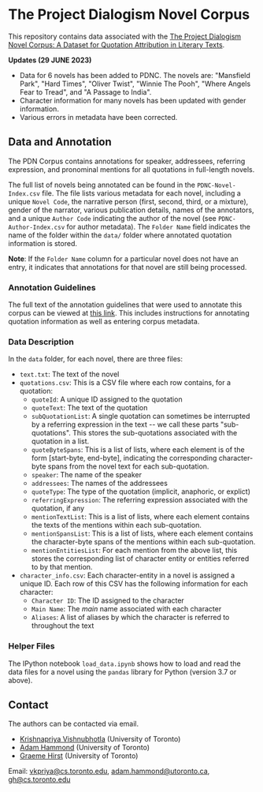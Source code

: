 # The Project Dialogism Novel Corpus

This repository contains data associated with the [The Project Dialogism Novel Corpus:
A Dataset for Quotation Attribution in Literary Texts](https://arxiv.org/abs/2204.05836).

**Updates (29 JUNE 2023)** 
- Data for 6 novels has been added to PDNC. The novels are: "Mansfield Park", "Hard Times", "Oliver Twist", "Winnie The Pooh", "Where Angels Fear to Tread", and "A Passage to India".  
- Character information for many novels has been updated with gender information.
- Various errors in metadata have been corrected.


## Data and Annotation
The PDN Corpus contains annotations for speaker, addressees, referring expression, and pronominal mentions for all quotations in full-length novels. 

The full list of novels being annotated can be found in the `PDNC-Novel-Index.csv` file. The file lists various metadata for each novel, including a unique `Novel Code`, the narrative person (first, second, third, or a mixture), gender of the narrator, various publication details, names of the annotators, and a unique `Author Code` indicating the author of the novel (see `PDNC-Author-Index.csv` for author metadata).  The `Folder Name` field indicates the name of the folder within the `data/` folder where annotated quotation information is stored.

**Note**: If the `Folder Name` column for a particular novel does not have an entry, it indicates that annotations for that novel are still being processed.

### Annotation Guidelines

The full text of the annotation guidelines that were used to annotate this corpus can be viewed at [this link](https://docs.google.com/document/d/1eBsX2rjdLBkmA-kWB_jHCxC1nmbzinH04WUg9PeN_2A/edit?usp=sharing). This includes instructions for annotating quotation information as well as entering corpus metadata.

### Data Description

In the `data` folder, for each novel, there are three files:
- `text.txt`: The text of the novel
- `quotations.csv`: This is a CSV file where each row contains, for a quotation:
    - `quoteId`: A unique ID assigned to the quotation
    - `quoteText`: The text of the quotation
    - `subQuotationList`: A single quotation can sometimes be interrupted by a referring expression in the text -- we call these parts "sub-quotations". This stores the sub-quotations associated with the quotation in a list.
    - `quoteByteSpans`: This is a list of lists, where each element is of the form [start-byte, end-byte], indicating the corresponding character-byte spans from the novel text for each sub-quotation.
    - `speaker`: The name of the speaker
    - `addressees`: The names of the addressees
    - `quoteType`: The type of the quotation (implicit, anaphoric, or explict)
    - `referringExpression`: The referring expression associated with the quotation, if any
    - `mentionTextList`: This is a list of lists, where each element contains the texts of the mentions within each sub-quotation. 
    - `mentionSpansList`: This is a list of lists, where each element contains the character-byte spans of the mentions within each sub-quotation.  
    - `mentionEntitiesList`: For each mention from the above list, this stores the corresponding list of character entity or entities referred to by that mention.
- `character_info.csv`: Each character-entity in a novel is assigned a unique ID. Each row of this CSV has the following information for each character:
    - `Character ID`: The ID assigned to the character
    - `Main Name`: The *main* name associated with each character
    - `Aliases`: A list of aliases by which the character is referred to throughout the text

### Helper Files
The IPython notebook `load_data.ipynb` shows how to load and read the data files for a novel using the `pandas` library for Python (version 3.7 or above).



## Contact
The authors can be contacted via email.

- [Krishnapriya Vishnubhotla](https://priya22.github.io/) (University of Toronto)
- [Adam Hammond](https://www.adamhammond.com/) (University of Toronto)
- [Graeme Hirst](https://www.cs.toronto.edu/~gh/) (University of Toronto)

Email: vkpriya@cs.toronto.edu, adam.hammond@utoronto.ca, gh@cs.toronto.edu

